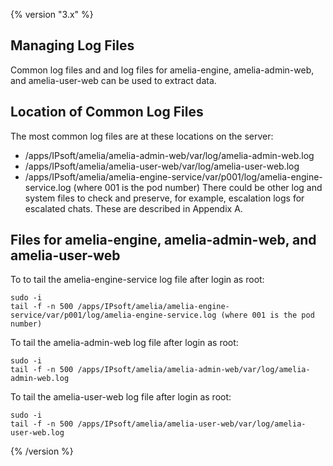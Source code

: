 {% version "3.x" %}
## Managing Log Files
Common log files and and log files for amelia-engine, amelia-admin-web, and amelia-user-web can be used to extract data.
## Location of Common Log Files
The most common log files are at these locations on the server:
-   /apps/IPsoft/amelia/amelia-admin-web/var/log/amelia-admin-web.log
-   /apps/IPsoft/amelia/amelia-user-web/var/log/amelia-user-web.log
-   /apps/IPsoft/amelia/amelia-engine-service/var/p001/log/amelia-engine-service.log (where 001 is the pod number)
There could be other log and system files to check and preserve, for example, escalation logs for escalated chats. These are described in Appendix A.
## Files for amelia-engine, amelia-admin-web, and amelia-user-web
To to tail the amelia-engine-service log file after login as root:
``` text
sudo -i
tail -f -n 500 /apps/IPsoft/amelia/amelia-engine-service/var/p001/log/amelia-engine-service.log (where 001 is the pod number)
```
To tail the amelia-admin-web log file after login as root:
``` text
sudo -i
tail -f -n 500 /apps/IPsoft/amelia/amelia-admin-web/var/log/amelia-admin-web.log
```
To tail the amelia-user-web log file after login as root:
``` text
sudo -i
tail -f -n 500 /apps/IPsoft/amelia/amelia-user-web/var/log/amelia-user-web.log
```
{% /version %}
